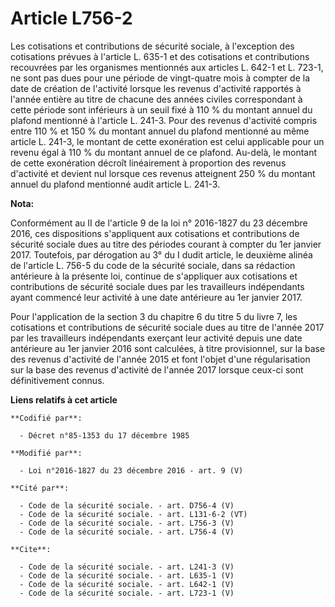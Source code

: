 # Article L756-2

Les cotisations et contributions de sécurité sociale, à l'exception des cotisations prévues à l'article L. 635-1 et des
cotisations et contributions recouvrées par les organismes mentionnés aux articles L. 642-1 et L. 723-1, ne sont pas dues
pour une période de vingt-quatre mois à compter de la date de création de l'activité lorsque les revenus d'activité rapportés
à l'année entière au titre de chacune des années civiles correspondant à cette période sont inférieurs à un seuil fixé à 110
% du montant annuel du plafond mentionné à l'article L. 241-3. Pour des revenus d'activité compris entre 110 % et 150 % du
montant annuel du plafond mentionné au même article L. 241-3, le montant de cette exonération est celui applicable pour un
revenu égal à 110 % du montant annuel de ce plafond. Au-delà, le montant de cette exonération décroît linéairement à
proportion des revenus d'activité et devient nul lorsque ces revenus atteignent 250 % du montant annuel du plafond mentionné
audit article L. 241-3.

**Nota:**

Conformément au II de l'article 9 de la loi n° 2016-1827 du 23 décembre 2016, ces dispositions s'appliquent aux cotisations
et contributions de sécurité sociale dues au titre des périodes courant à compter du 1er janvier 2017. Toutefois, par
dérogation au 3° du I dudit article, le deuxième alinéa de l'article L. 756-5 du code de la sécurité sociale, dans sa
rédaction antérieure à la présente loi, continue de s'appliquer aux cotisations et contributions de sécurité sociale dues par
les travailleurs indépendants ayant commencé leur activité à une date antérieure au 1er janvier 2017. 

Pour l'application de la section 3 du chapitre 6 du titre 5 du livre 7, les cotisations et contributions de sécurité sociale
dues au titre de l'année 2017 par les travailleurs indépendants exerçant leur activité depuis une date antérieure au 1er
janvier 2016 sont calculées, à titre provisionnel, sur la base des revenus d'activité de l'année 2015 et font l'objet d'une
régularisation sur la base des revenus d'activité de l'année 2017 lorsque ceux-ci sont définitivement connus.

**Liens relatifs à cet article**

	**Codifié par**:

	  - Décret n°85-1353 du 17 décembre 1985

	**Modifié par**:

	  - Loi n°2016-1827 du 23 décembre 2016 - art. 9 (V)

	**Cité par**:

	  - Code de la sécurité sociale. - art. D756-4 (V)
	  - Code de la sécurité sociale. - art. L131-6-2 (VT)
	  - Code de la sécurité sociale. - art. L756-3 (V)
	  - Code de la sécurité sociale. - art. L756-4 (V)

	**Cite**:

	  - Code de la sécurité sociale. - art. L241-3 (V)
	  - Code de la sécurité sociale. - art. L635-1 (V)
	  - Code de la sécurité sociale. - art. L642-1 (V)
	  - Code de la sécurité sociale. - art. L723-1 (V)
